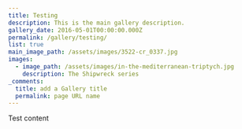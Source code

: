 ```yaml
---
title: Testing
description: This is the main gallery description.
gallery_date: 2016-05-01T00:00:00.000Z
permalink: /gallery/testing/
list: true
main_image_path: /assets/images/3522-cr_0337.jpg
images:
  - image_path: /assets/images/in-the-mediterranean-triptych.jpg
    description: The Shipwreck series
_comments:
  title: add a Gallery title
  permalink: page URL name
---
```


Test content